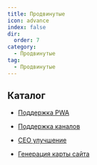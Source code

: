 ```yaml
---
title: Продвинутые
icon: advance
index: false
dir:
  order: 7
category:
  - Продвинутые
tag:
  - Продвинутые
---
```


## Каталог

- [Поддержка PWA](pwa.md)

- [Поддержка каналов](feed.md)

- [СЕО улучшение](seo.md)

- [Генерация карты сайта](sitemap.md)

